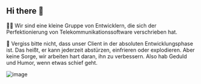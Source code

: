 ## Hi there 👋

🙋‍♀️ Wir sind eine kleine Gruppe von Entwicklern, die sich der Perfektionierung von Telekommunikationssoftware verschrieben hat.

🧙 Vergiss bitte nicht, dass unser Client in der absoluten Entwicklungsphase ist. Das heißt, er kann jederzeit abstürzen, einfrieren oder explodieren. Aber keine Sorge, wir arbeiten hart daran, ihn zu verbessern. Also hab Geduld und Humor, wenn etwas schief geht.

![image](https://github.com/CoffeeSpeak/.github/assets/31771657/6ba70ec5-e626-48c6-bd47-6be14edd62d2)

<!--

**Here are some ideas to get you started:**
🌈 Contribution guidelines - how can the community get involved?
👩‍💻 Useful resources - where can the community find your docs? Is there anything else the community should know?
🍿 Fun facts - what does your team eat for breakfast?
🧙 Remember, you can do mighty things with the power of [Markdown](https://docs.github.com/github/writing-on-github/getting-started-with-writing-and-formatting-on-github/basic-writing-and-formatting-syntax)
-->
